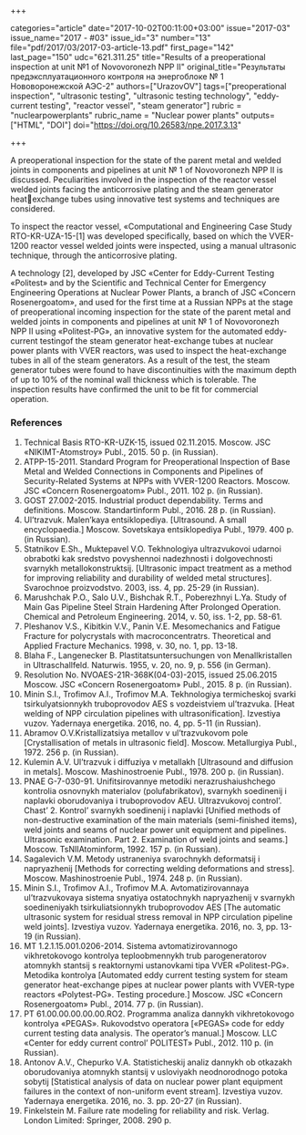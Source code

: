 +++

categories="article"
date="2017-10-02T00:11:00+03:00"
issue="2017-03"
issue_name="2017 - #03"
issue_id="3"
number="13"
file="pdf/2017/03/2017-03-article-13.pdf"
first_page="142"
last_page="150"
udc="621.311.25"
title="Results of a preoperational inspection at unit №1 of Novovoronezh NPP II"
original_title="Результаты предэксплуатационного контроля на энергоблоке № 1 Нововоронежской АЭС-2"
authors=["UrazovOV"]
tags=["preoperational inspection", "ultrasonic testing", "ultrasonic testing technology", "eddy-current testing", "reactor vessel", "steam generator"]
rubric = "nuclearpowerplants"
rubric_name = "Nuclear power plants"
outputs=["HTML", "DOI"]
doi="https://doi.org/10.26583/npe.2017.3.13"

+++

A preoperational inspection for the state of the parent metal and welded joints in components and pipelines at unit № 1 of Novovoronezh NPP II is discussed. Peculiarities involved in the inspection of the reactor vessel welded joints facing the anticorrosive plating and the steam generator heatexchange tubes using innovative test systems and techniques are considered.

To inspect the reactor vessel, «Computational and Engineering Case Study RTO-KR-UZA-15-[1] was developed specifically, based on which the VVER-1200 reactor vessel welded joints were inspected, using a manual ultrasonic technique, through the anticorrosive plating.

A technology [2], developed by JSC «Center for Eddy-Current Testing «Politest» and by the Scientific and Technical Center for Emergency Engineering Operations at Nuclear Power Plants, a branch of JSC «Concern Rosenergoatom», and used for the first time at a Russian NPPs at the stage of preoperational incoming inspection for the state of the parent metal and welded joints in components and pipelines at unit № 1 of Novovoronezh NPP II using «Politest-PG», an innovative system for the automated eddy-current testingof the steam generator heat-exchange tubes at nuclear power plants with VVER reactors, was used to inspect the heat-exchange tubes in all of the steam generators. As a result of the test, the steam generator tubes were found to have discontinuities with the maximum depth of up to 10% of the nominal wall thickness which is tolerable. The inspection results have confirmed the unit to be fit for commercial operation.

### References

1. Technical Basis RTO-KR-UZK-15, issued 02.11.2015. Moscow. JSC «NIKIMT-Atomstroy» Publ., 2015. 50 p. (in Russian).
2. ATPP-15-2011. Standard Program for Preoperational Inspection of Base Metal and Welded Connections in Components and Pipelines of Security-Related Systems at NPPs with VVER-1200 Reactors. Moscow. JSC «Concern Rosenergoatom» Publ., 2011. 102 p. (in Russian).
3. GOST 27.002-2015. Industrial product dependability. Terms and definitions. Moscow. Standartinform Publ., 2016. 28 p. (in Russian).
4. Ul’trazvuk. Malen’kaya entsiklopediya. [Ultrasound. A small encyclopaedia.] Moscow. Sovetskaya entsiklopediya Publ., 1979. 400 p. (in Russian).
5. Statnikov E.Sh., Muktepavel V.O. Tekhnologiya ultrazvukovoi udarnoi obrabotki kak sredstvo povyshennoi nadezhnosti i dolgovechnosti svarnykh metallokonstruktsij. [Ultrasonic impact treatment as a method for improving reliability and durability of welded metal structures]. Svarochnoe proizvodstvo. 2003, iss. 4, pp. 25-29 (in Russian).
6. Marushchak P.O., Salo U.V., Bishchak R.T., Poberezhnyi L.Ya. Study of Main Gas Pipeline Steel Strain Hardening After Prolonged Operation. Chemical and Petroleum Engineering. 2014, v. 50, iss. 1-2, pp. 58-61.
7. Pleshanov V.S., Kibitkin V.V., Panin V.E. Mesomechanics and Fatigue Fracture for polycrystals with macroconcentratrs. Theoretical and Applied Fracture Mechanics. 1998, v. 30, no. 1, pp. 13-18.
8. Blaha F., Langenecker B. Plastitatsuntersuchungen von Menallkristallen in Ultraschallfeld. Naturwis. 1955, v. 20, no. 9, p. 556 (in German).
9. Resolution No. NVOAES-21R-368K(04-03)-2015, issued 25.06.2015 Moscow. JSC «Concern Rosenergoatom» Publ., 2015. 8 p. (in Russian).
10. Minin S.I., Trofimov A.I., Trofimov M.A. Tekhnologiya termicheskoj svarki tsirkulyatsionnykh truboprovodov AES s vozdeistviem ul’trazvuka. [Heat welding of NPP circulation pipelines with ultrasonification]. Izvestiya vuzov. Yadernaya energetika. 2016, no. 4, pp. 5-11 (in Russian).
11. Abramov O.V.Kristallizatsiya metallov v ul’trazvukovom pole [Crystallisation of metals in ultrasonic field]. Мoscow. Metallurgiya Publ., 1972. 256 p. (in Russian).
12. Kulemin A.V. Ul’trazvuk i diffuziya v metallakh [Ultrasound and diffusion in metals]. Moscow. Mashinostroenie Publ., 1978. 200 p. (in Russian).
13. PNAE G-7-030-91. Unifitsirovannye metodiki nerazrushaiushchego kontrolia osnovnykh materialov (polufabrikatov), svarnykh soedinenij i naplavki oborudovaniya i truboprovodov AEU. Ultrazvukovoj control’. Chast’ 2. Kontrol’ svarnykh soedinenij i naplavki [Unified methods of non-destructive examination of the main materials (semi-finished items), weld joints and seams of nuclear power unit equipment and pipelines. Ultrasonic examination. Part 2. Examination of weld joints and seams.] Moscow. TsNIIAtominform, 1992. 157 p. (in Russian).
14. Sagalevich V.M. Metody ustraneniya svarochnykh deformatsij i napryazhenij [Methods for correcting welding deformations and stress]. Moscow. Mashinostroenie Publ., 1974. 248 p. (in Russian).
15. Minin S.I., Trofimov A.I., Trofimov M.A. Avtomatizirovannaya ul’trazvukovaya sistema snyatiya ostatochnykh napryazhenij v svarnykh soedineniyakh tsirkuliatsionnykh truboprovodov AES [The automatic ultrasonic system for residual stress removal in NPP circulation pipeline weld joints]. Izvestiya vuzov. Yadernaya energetika. 2016, no. 3, pp. 13-19 (in Russian).
16. MT 1.2.1.15.001.0206-2014. Sistema avtomatizirovannogo vikhretokovogo kontrolya teploobmennykh trub parogeneratorov atomnykh stantsij s reaktornymi ustanovkami tipa VVER «Politest-PG». Metodika kontrolya [Automated eddy current testing system for steam generator heat-exchange pipes at nuclear power plants with VVER-type reactors «Polytest-PG». Testing procedure.] Moscow. JSC «Concern Rosenergoatom» Publ., 2014. 77 p. (in Russian).
17. PT 61.00.00.00.00.00.RO2. Programma analiza dannykh vikhretokovogo kontrolya «PEGAS». Rukovodstvo operatora [«PEGAS» code for eddy current testing data analysis. The operator’s manual.] Moscow. LLC «Center for eddy current control’ POLITEST» Publ., 2012. 110 p. (in Russian).
18. Antonov A.V., Chepurko V.A. Statisticheskij analiz dannykh ob otkazakh oborudovaniya atomnykh stantsij v usloviyakh neodnorodnogo potoka sobytij [Statistical analysis of data on nuclear power plant equipment failures in the context of non-uniform event stream]. Izvestiya vuzov. Yadernaya energetika. 2016, no. 3. pp. 20-27 (in Russian).
19. Finkelstein M. Failure rate modeling for reliability and risk. Verlag. London Limited: Springer, 2008. 290 p.